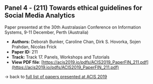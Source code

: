 ## Panel 4 - (211) Towards ethical guidelines for Social Media Analytics

Paper presented at the 30th Australasian Conference on Information Systems, 9-11 December, Perth (Australia)
- **Authors:** Deborah Bunker, Caroline Chan, Dirk S. Hovorka, Sojen Prahdan, Nicolas Frick
- **Paper ID:** 211
- **Track:** Track 17. Panels, Workshops and Tutorials
- **View PDF file**: [https://acis2019.io/pdfs/ACIS2019_PaperFIN_211.pdf](https://acis2019.io/pdfs/ACIS2019_PaperFIN_211.pdf)

&rarr; back to [full list of papers presented at ACIS 2019](https://acis2019.io/)